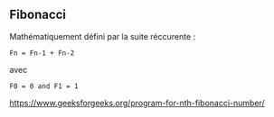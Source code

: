 ## Fibonacci

Mathématiquement défini par la suite réccurente :

```
Fn = Fn-1 + Fn-2
```

avec 
```
F0 = 0 and F1 = 1
```

https://www.geeksforgeeks.org/program-for-nth-fibonacci-number/